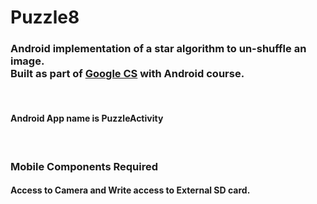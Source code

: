 <h1>Puzzle8</h1>

<h3>Android implementation of a star algorithm to un-shuffle an image. 
<br>Built as part of <a href="https://www.cs-first.com/en/home">Google CS</a> with Android course.</h3><br>

<h4>Android App name is PuzzleActivity</h4><br>
<h3>Mobile Components Required</h3>
<h4>Access to Camera and Write access to External SD card.</h4><br>

